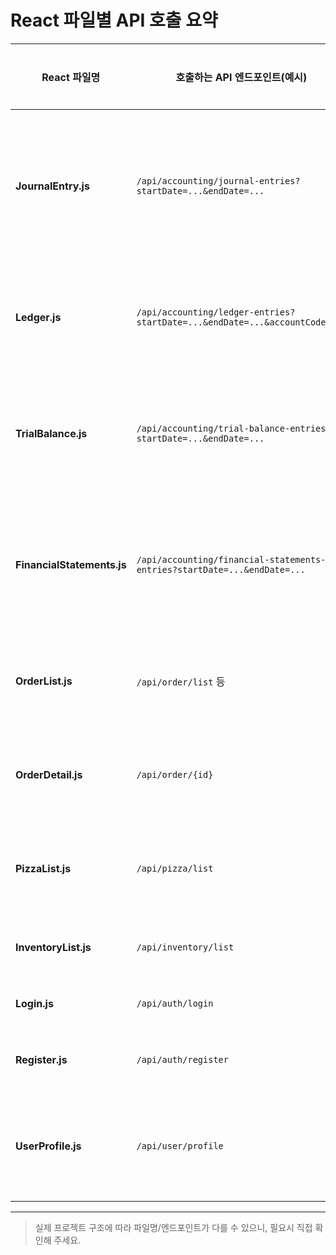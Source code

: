 # React 파일별 API 호출 요약

| React 파일명                                      | 호출하는 API 엔드포인트(예시)                                 | 설명/비고                       |
|---------------------------------------------------|--------------------------------------------------------------|----------------------------------|
| **JournalEntry.js**                               | `/api/accounting/journal-entries?startDate=...&endDate=...`  | 분개장(전표) 데이터 조회         |
| **Ledger.js**                                     | `/api/accounting/ledger-entries?startDate=...&endDate=...&accountCode=...` | 원장 데이터 조회                |
| **TrialBalance.js**                               | `/api/accounting/trial-balance-entries?startDate=...&endDate=...` | 시산표 데이터 조회              |
| **FinancialStatements.js**                        | `/api/accounting/financial-statements-entries?startDate=...&endDate=...` | 재무제표 데이터 조회            |
| **OrderList.js**                                  | `/api/order/list` 등                                         | 주문 목록 조회                   |
| **OrderDetail.js**                                | `/api/order/{id}`                                            | 주문 상세 조회                   |
| **PizzaList.js**                                  | `/api/pizza/list`                                            | 피자 메뉴 목록                   |
| **InventoryList.js**                              | `/api/inventory/list`                                        | 재고 목록                        |
| **Login.js**                                      | `/api/auth/login`                                            | 로그인                           |
| **Register.js**                                   | `/api/auth/register`                                         | 회원가입                         |
| **UserProfile.js**                                | `/api/user/profile`                                          | 사용자 정보 조회                 |

---

> 실제 프로젝트 구조에 따라 파일명/엔드포인트가 다를 수 있으니, 필요시 직접 확인해 주세요. 